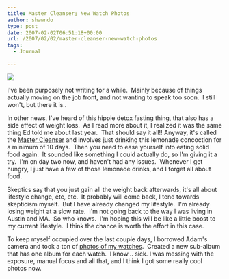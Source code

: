 ```yaml
---
title: Master Cleanser; New Watch Photos
author: shawndo
type: post
date: 2007-02-02T06:51:18+00:00
url: /2007/02/02/master-cleanser-new-watch-photos
tags:
  - Journal

---
```

![](/images/2007/02/20070202-pam_closeup.jpg)

I've been purposely not writing for a while.  Mainly because of things actually moving on the job front, and not wanting to speak too soon.  I still won't, but there it is..  

In other news, I've heard of this hippie detox fasting thing, that also has a side effect of weight loss.  As I read more about it, I realized it was the same thing Ed told me about last year.  That should say it all!! Anyway, it's called the [Master Cleanser][1] and involves just drinking this lemonade concoction for a minimum of 10 days.  Then you need to ease yourself into eating solid food again.  It sounded like something I could actually do, so I'm giving it a try.  I'm on day two now, and haven't had any issues.  Whenever I get hungry, I just have a few of those lemonade drinks, and I forget all about food.  

Skeptics say that you just gain all the weight back afterwards, it's all about lifestyle change, etc, etc.  It probably will come back, I tend towards skepticism myself.  But I have already changed my lifestyle.  I'm already losing weight at a slow rate.  I'm not going back to the way I was living in Austin and MA.  So who knows.  I'm hoping this will be like a little boost to my current lifestyle.  I think the chance is worth the effort in this case.  

To keep myself occupied over the last couple days, I borrowed Adam's camera and took a ton of [photos of my watches][2].  Created a new sub-album that has one album for each watch.  I know... sick. I was messing with the exposure, manual focus and all that, and I think I got some really cool photos now.

 [1]: http://en.wikipedia.org/wiki/Master_Cleanser
 [2]: http://www.shawndo.com/photos/hobbies/watches/